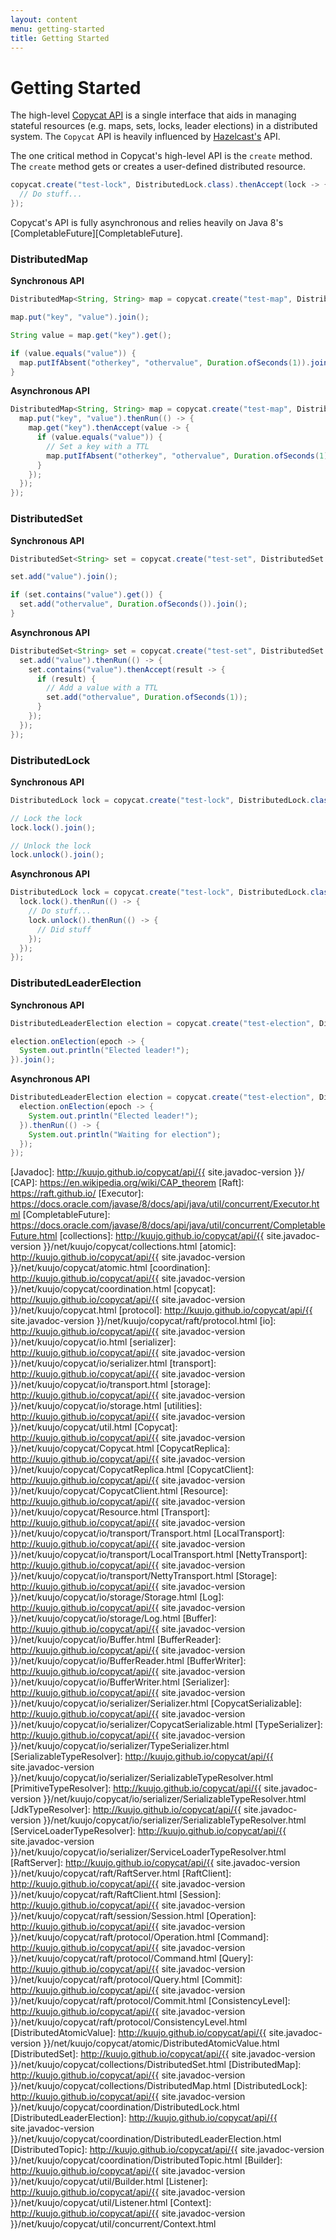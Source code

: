 ```yaml
---
layout: content
menu: getting-started
title: Getting Started
---
```


# Getting Started

The high-level [Copycat API](#the-copycat-api) is a single interface that aids in managing stateful resources (e.g. maps, sets, locks, leader elections) in a distributed system. The `Copycat` API is heavily influenced by [Hazelcast's](http://hazelcast.org/) API.

The one critical method in Copycat's high-level API is the `create` method. The `create` method gets or creates a user-defined distributed resource.

```java
copycat.create("test-lock", DistributedLock.class).thenAccept(lock -> {
  // Do stuff...
});
```

Copycat's API is fully asynchronous and relies heavily on Java 8's [CompletableFuture][CompletableFuture].

### DistributedMap

**Synchronous API**

```java
DistributedMap<String, String> map = copycat.create("test-map", DistributedMap.class).get();

map.put("key", "value").join();

String value = map.get("key").get();

if (value.equals("value")) {
  map.putIfAbsent("otherkey", "othervalue", Duration.ofSeconds(1)).join();
}
```

**Asynchronous API**

```java
DistributedMap<String, String> map = copycat.create("test-map", DistributedMap.class).thenAccept(map -> {
  map.put("key", "value").thenRun(() -> {
    map.get("key").thenAccept(value -> {
      if (value.equals("value")) {
        // Set a key with a TTL
        map.putIfAbsent("otherkey", "othervalue", Duration.ofSeconds(1)).get();
      }
    });
  });
});
```

### DistributedSet

**Synchronous API**

```java
DistributedSet<String> set = copycat.create("test-set", DistributedSet.class).get();

set.add("value").join();

if (set.contains("value").get()) {
  set.add("othervalue", Duration.ofSeconds()).join();
}
```

**Asynchronous API**

```java
DistributedSet<String> set = copycat.create("test-set", DistributedSet.class).thenAccept(set -> {
  set.add("value").thenRun(() -> {
    set.contains("value").thenAccept(result -> {
      if (result) {
        // Add a value with a TTL
        set.add("othervalue", Duration.ofSeconds(1));
      }
    });
  });
});
```

### DistributedLock

**Synchronous API**

```java
DistributedLock lock = copycat.create("test-lock", DistributedLock.class).get();

// Lock the lock
lock.lock().join();

// Unlock the lock
lock.unlock().join();
```

**Asynchronous API**

```java
DistributedLock lock = copycat.create("test-lock", DistributedLock.class).thenAccept(lock -> {
  lock.lock().thenRun(() -> {
    // Do stuff...
    lock.unlock().thenRun(() -> {
      // Did stuff
    });
  });
});
```

### DistributedLeaderElection

**Synchronous API**

```java
DistributedLeaderElection election = copycat.create("test-election", DistributedLeaderElection.class).get();

election.onElection(epoch -> {
  System.out.println("Elected leader!");
}).join();
```

**Asynchronous API**

```java
DistributedLeaderElection election = copycat.create("test-election", DistributedLeaderElection.class).thenAccept(election -> {
  election.onElection(epoch -> {
    System.out.println("Elected leader!");
  }).thenRun(() -> {
    System.out.println("Waiting for election");
  });
});
```

[Javadoc]: http://kuujo.github.io/copycat/api/{{ site.javadoc-version }}/
[CAP]: https://en.wikipedia.org/wiki/CAP_theorem
[Raft]: https://raft.github.io/
[Executor]: https://docs.oracle.com/javase/8/docs/api/java/util/concurrent/Executor.html
[CompletableFuture]: https://docs.oracle.com/javase/8/docs/api/java/util/concurrent/CompletableFuture.html
[collections]: http://kuujo.github.io/copycat/api/{{ site.javadoc-version }}/net/kuujo/copycat/collections.html
[atomic]: http://kuujo.github.io/copycat/api/{{ site.javadoc-version }}/net/kuujo/copycat/atomic.html
[coordination]: http://kuujo.github.io/copycat/api/{{ site.javadoc-version }}/net/kuujo/copycat/coordination.html
[copycat]: http://kuujo.github.io/copycat/api/{{ site.javadoc-version }}/net/kuujo/copycat.html
[protocol]: http://kuujo.github.io/copycat/api/{{ site.javadoc-version }}/net/kuujo/copycat/raft/protocol.html
[io]: http://kuujo.github.io/copycat/api/{{ site.javadoc-version }}/net/kuujo/copycat/io.html
[serializer]: http://kuujo.github.io/copycat/api/{{ site.javadoc-version }}/net/kuujo/copycat/io/serializer.html
[transport]: http://kuujo.github.io/copycat/api/{{ site.javadoc-version }}/net/kuujo/copycat/io/transport.html
[storage]: http://kuujo.github.io/copycat/api/{{ site.javadoc-version }}/net/kuujo/copycat/io/storage.html
[utilities]: http://kuujo.github.io/copycat/api/{{ site.javadoc-version }}/net/kuujo/copycat/util.html
[Copycat]: http://kuujo.github.io/copycat/api/{{ site.javadoc-version }}/net/kuujo/copycat/Copycat.html
[CopycatReplica]: http://kuujo.github.io/copycat/api/{{ site.javadoc-version }}/net/kuujo/copycat/CopycatReplica.html
[CopycatClient]: http://kuujo.github.io/copycat/api/{{ site.javadoc-version }}/net/kuujo/copycat/CopycatClient.html
[Resource]: http://kuujo.github.io/copycat/api/{{ site.javadoc-version }}/net/kuujo/copycat/Resource.html
[Transport]: http://kuujo.github.io/copycat/api/{{ site.javadoc-version }}/net/kuujo/copycat/io/transport/Transport.html
[LocalTransport]: http://kuujo.github.io/copycat/api/{{ site.javadoc-version }}/net/kuujo/copycat/io/transport/LocalTransport.html
[NettyTransport]: http://kuujo.github.io/copycat/api/{{ site.javadoc-version }}/net/kuujo/copycat/io/transport/NettyTransport.html
[Storage]: http://kuujo.github.io/copycat/api/{{ site.javadoc-version }}/net/kuujo/copycat/io/storage/Storage.html
[Log]: http://kuujo.github.io/copycat/api/{{ site.javadoc-version }}/net/kuujo/copycat/io/storage/Log.html
[Buffer]: http://kuujo.github.io/copycat/api/{{ site.javadoc-version }}/net/kuujo/copycat/io/Buffer.html
[BufferReader]: http://kuujo.github.io/copycat/api/{{ site.javadoc-version }}/net/kuujo/copycat/io/BufferReader.html
[BufferWriter]: http://kuujo.github.io/copycat/api/{{ site.javadoc-version }}/net/kuujo/copycat/io/BufferWriter.html
[Serializer]: http://kuujo.github.io/copycat/api/{{ site.javadoc-version }}/net/kuujo/copycat/io/serializer/Serializer.html
[CopycatSerializable]: http://kuujo.github.io/copycat/api/{{ site.javadoc-version }}/net/kuujo/copycat/io/serializer/CopycatSerializable.html
[TypeSerializer]: http://kuujo.github.io/copycat/api/{{ site.javadoc-version }}/net/kuujo/copycat/io/serializer/TypeSerializer.html
[SerializableTypeResolver]: http://kuujo.github.io/copycat/api/{{ site.javadoc-version }}/net/kuujo/copycat/io/serializer/SerializableTypeResolver.html
[PrimitiveTypeResolver]: http://kuujo.github.io/copycat/api/{{ site.javadoc-version }}/net/kuujo/copycat/io/serializer/SerializableTypeResolver.html
[JdkTypeResolver]: http://kuujo.github.io/copycat/api/{{ site.javadoc-version }}/net/kuujo/copycat/io/serializer/SerializableTypeResolver.html
[ServiceLoaderTypeResolver]: http://kuujo.github.io/copycat/api/{{ site.javadoc-version }}/net/kuujo/copycat/io/serializer/ServiceLoaderTypeResolver.html
[RaftServer]: http://kuujo.github.io/copycat/api/{{ site.javadoc-version }}/net/kuujo/copycat/raft/RaftServer.html
[RaftClient]: http://kuujo.github.io/copycat/api/{{ site.javadoc-version }}/net/kuujo/copycat/raft/RaftClient.html
[Session]: http://kuujo.github.io/copycat/api/{{ site.javadoc-version }}/net/kuujo/copycat/raft/session/Session.html
[Operation]: http://kuujo.github.io/copycat/api/{{ site.javadoc-version }}/net/kuujo/copycat/raft/protocol/Operation.html
[Command]: http://kuujo.github.io/copycat/api/{{ site.javadoc-version }}/net/kuujo/copycat/raft/protocol/Command.html
[Query]: http://kuujo.github.io/copycat/api/{{ site.javadoc-version }}/net/kuujo/copycat/raft/protocol/Query.html
[Commit]: http://kuujo.github.io/copycat/api/{{ site.javadoc-version }}/net/kuujo/copycat/raft/protocol/Commit.html
[ConsistencyLevel]: http://kuujo.github.io/copycat/api/{{ site.javadoc-version }}/net/kuujo/copycat/raft/protocol/ConsistencyLevel.html
[DistributedAtomicValue]: http://kuujo.github.io/copycat/api/{{ site.javadoc-version }}/net/kuujo/copycat/atomic/DistributedAtomicValue.html
[DistributedSet]: http://kuujo.github.io/copycat/api/{{ site.javadoc-version }}/net/kuujo/copycat/collections/DistributedSet.html
[DistributedMap]: http://kuujo.github.io/copycat/api/{{ site.javadoc-version }}/net/kuujo/copycat/collections/DistributedMap.html
[DistributedLock]: http://kuujo.github.io/copycat/api/{{ site.javadoc-version }}/net/kuujo/copycat/coordination/DistributedLock.html
[DistributedLeaderElection]: http://kuujo.github.io/copycat/api/{{ site.javadoc-version }}/net/kuujo/copycat/coordination/DistributedLeaderElection.html
[DistributedTopic]: http://kuujo.github.io/copycat/api/{{ site.javadoc-version }}/net/kuujo/copycat/coordination/DistributedTopic.html
[Builder]: http://kuujo.github.io/copycat/api/{{ site.javadoc-version }}/net/kuujo/copycat/util/Builder.html
[Listener]: http://kuujo.github.io/copycat/api/{{ site.javadoc-version }}/net/kuujo/copycat/util/Listener.html
[Context]: http://kuujo.github.io/copycat/api/{{ site.javadoc-version }}/net/kuujo/copycat/util/concurrent/Context.html